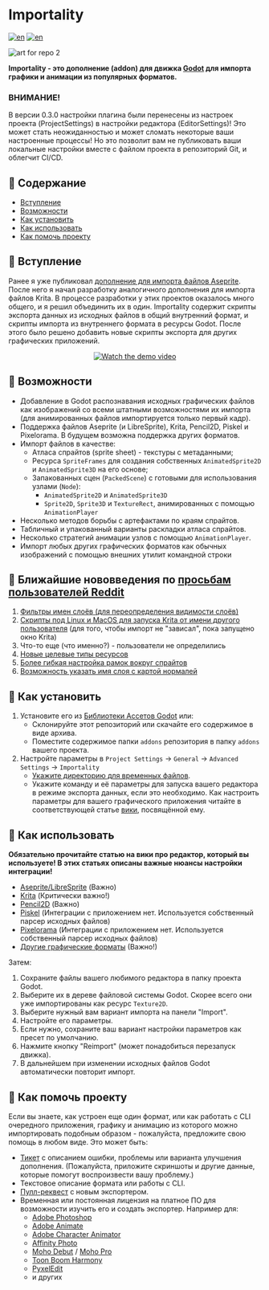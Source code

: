 # Importality

[![en](https://img.shields.io/badge/lang-en-red.svg)](README.md)
[![en](https://img.shields.io/badge/lang-ru-green.svg)](README.ru.md)

![art for repo 2](https://github.com/nklbdev/godot-4-importality/assets/7024016/f44d98b1-116c-493e-8108-2138b1bddd61)

**Importality - это дополнение (addon) для движка [Godot](https://godotengine.org) для импорта графики и анимации из популярных форматов.**

### ВНИМАНИЕ!
В версии 0.3.0 настройки плагина были перенесены из настроек проекта (ProjectSettings) в настройки редактора (EditorSettings)! Это может стать неожиданностью и может сломать некоторые ваши настроенные процессы! Но это позволит вам не публиковать ваши локальные настройки вместе с файлом проекта в репозиторий Git, и облегчит CI/CD.

## 📜 Содержание

- [Вступление](#вступление)
- [Возможности](#возможности)
- [Как установить](#как-установить)
- [Как использовать](#как-использовать)
- [Как помочь проекту](#как-помочь-проекту)

## 📝 Вступление

Ранее я уже публиковал [дополнение для импорта файлов Aseprite](https://github.com/nklbdev/godot-4-aseprite-importers). После него я начал разработку аналогичного дополнения для импорта файлов Krita. В процессе разработки у этих проектов оказалось много общего, и я решил объединить их в один. Importality содержит скрипты экспорта данных из исходных файлов в общий внутренний формат, и скрипты импорта из внутреннего формата в ресурсы Godot. После этого было решено добавить новые скрипты экспорта для других графических приложений.

<p align="center">
<a href="http://www.youtube.com/watch?feature=player_embedded&v=tlfhlQPr_IA" target="_blank">
<img src="http://img.youtube.com/vi/tlfhlQPr_IA/hqdefault.jpg" alt="Watch the demo video" />
</a>
</p>

## 🎯 Возможности

- Добавление в Godot распознавания исходных графических файлов как изображений со всеми штатными возможностями их импорта (для анимированных файлов импортируется только первый кадр).
- Поддержка файлов Aseprite (и LibreSprite), Krita, Pencil2D, Piskel и Pixelorama. В будущем возможна поддержка других форматов.
- Импорт файлов в качестве:
    - Атласа спрайтов (sprite sheet) - текстуры с метаданными;
    - Ресурса `SpriteFrames` для создания собственных `AnimatedSprite2D` и `AnimatedSprite3D` на его основе;
    - Запакованных сцен (`PackedScene`) с готовыми для использования узлами (`Node`):
        - `AnimatedSprite2D` и `AnimatedSprite3D`
        - `Sprite2D`, `Sprite3D` и `TextureRect`, анимированных с помощью `AnimationPlayer`
- Несколько методов борьбы с артефактами по краям спрайтов.
- Табличный и упакованный варианты раскладки атласа спрайтов.
- Несколько стратегий анимации узлов с помощью `AnimationPlayer`.
- Импорт любых других графических форматов как обычных изображений с помощью внешних утилит командной строки

## 🥁 Ближайшие нововведения по [просьбам пользователей Reddit](https://www.reddit.com/r/godot/comments/160hnuj/what_features_should_i_add_to_importality_first)

1. [Фильтры имен слоёв (для переопределения видимости слоёв)](https://github.com/nklbdev/godot-4-importality/issues/11)
1. [Скрипты под Linux и MacOS для запуска Krita от имени другого пользователя](https://github.com/nklbdev/godot-4-importality/issues/6) (для того, чтобы импорт не "зависал", пока запущено окно Krita)
1. Что-то еще (что именно?) - пользователи не определились
1. [Новые целевые типы ресурсов](https://github.com/nklbdev/godot-4-importality/issues/14)
1. [Более гибкая настройка рамок вокруг спрайтов](https://github.com/nklbdev/godot-4-importality/issues/12)
1. [Возможность указать имя слоя с картой нормалей](https://github.com/nklbdev/godot-4-importality/issues/9)

## 💽 Как установить

1. Установите его из [Библиотеки Ассетов Godot](https://godotengine.org/asset-library/asset/2025) или:
    - Склонируйте этот репозиторий или скачайте его содержимое в виде архива.
    - Поместите содержимое папки `addons` репозитория в папку `addons` вашего проекта.
1. Настройте параметры в `Project Settings` -> `General` -> `Advanced Settings` -> `Importality`
    - [Укажите директорию для временных файлов](https://github.com/nklbdev/godot-4-importality/wiki/about-temporary-files-and-ram_drives-(ru)).
    - Укажите команду и её параметры для запуска вашего редактора в режиме экспорта данных, если это необходимо. Как настроить параметры для вашего графического приложения читайте в соответствующей статье [вики](https://github.com/nklbdev/godot-4-importality/wiki), посвящённой ему.

## 👷 Как использовать

**Обязательно прочитайте статью на вики про редактор, который вы используете! В этих статьях описаны важные нюансы настройки интеграции!**
- [Aseprite/LibreSprite](https://github.com/nklbdev/godot-4-importality/wiki/exporting-data-from-aseprite-(ru)) (Важно)
- [Krita](https://github.com/nklbdev/godot-4-importality/wiki/exporting-data-from-krita-(ru)) (Критически важно!)
- [Pencil2D](https://github.com/nklbdev/godot-4-importality/wiki/exporting-data-from-pencil_2d-(ru)) (Важно)
- [Piskel](https://github.com/nklbdev/godot-4-importality/wiki/exporting-data-from-piskel-(ru)) (Интеграции с приложением нет. Используется собственный парсер исходных файлов)
- [Pixelorama](https://github.com/nklbdev/godot-4-importality/wiki/exporting-data-from-pixelorama-(ru)) (Интеграции с приложением нет. Используется собственный парсер исходных файлов)
- [Другие графические форматы](https://github.com/nklbdev/godot-4-importality/wiki/importing-as-regular-images-(ru)) (Важно!)

Затем:

1. Сохраните файлы вашего любимого редактора в папку проекта Godot.
1. Выберите их в дереве файловой системы Godot. Скорее всего они уже импортированы как ресурс `Texture2D`.
1. Выберите нужный вам вариант импорта на панели "Import".
1. Настройте его параметры.
1. Если нужно, сохраните ваш вариант настройки параметров как пресет по умолчанию.
1. Нажмите кнопку "Reimport" (может понадобиться перезапуск движка).
1. В дальнейшем при изменении исходных файлов Godot автоматически повторит импорт.

## 💪 Как помочь проекту

Если вы знаете, как устроен еще один формат, или как работать с CLI очередного приложения, графику и анимацию из которого можно импортировать подобным образом - пожалуйста, предложите свою помощь в любом виде. Это может быть:

- [Тикет](https://github.com/nklbdev/godot-4-importality/issues) с описанием ошибки, проблемы или варианта улучшения дополнения. (Пожалуйста, приложите скриншоты и другие данные, которые помогут воспроизвести вашу проблему.)
- Текстовое описание формата или работы с CLI.
- [Пулл-реквест](https://github.com/nklbdev/godot-4-importality/pulls) с новым экспортером.
- Временная или постоянная лицензия на платное ПО для возможности изучить его и создать экспортер. Например для:
    - [Adobe Photoshop](https://www.adobe.com/products/photoshop.html)
    - [Adobe Animate](https://www.adobe.com/products/animate.html)
    - [Adobe Character Animator](https://www.adobe.com/products/character-animator.html)
    - [Affinity Photo](https://affinity.serif.com/photo)
    - [Moho Debut](https://moho.lostmarble.com/products/moho-debut) / [Moho Pro](https://moho.lostmarble.com/products/moho-pro)
    - [Toon Boom Harmony](https://www.toonboom.com/products/harmony)
    - [PyxelEdit](https://pyxeledit.com)
    - и других
